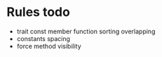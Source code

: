 # Rules todo

* trait const member function sorting overlapping
* constants spacing
* force method visibility
